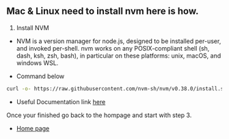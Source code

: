 ## Mac & Linux need to install nvm here is how.
1. Install NVM
* NVM is a version manager for node.js, designed to be installed per-user, and invoked per-shell. nvm works on any POSIX-compliant shell (sh, dash, ksh, zsh, bash), in particular on these platforms: unix, macOS, and windows WSL.

* Command below
``` sh 
curl -o- https://raw.githubusercontent.com/nvm-sh/nvm/v0.38.0/install.sh | bash 
```
* Useful Documentation link
[here](https://github.com/nvm-sh/nvm)



Once your finished go back to the hompage and start with step 3.
 * [Home page](README.md)

